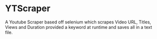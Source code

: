 # YTScraper
A Youtube Scraper based off selenium which scrapes Video URL, Titles, Views and Duration provided a keyword at runtime and saves all in a text file.
